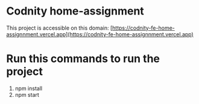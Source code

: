# Codnity home-assignment
This project is accessible on this domain: [https://codnity-fe-home-assignnment.vercel.app](https://codnity-fe-home-assignnment.vercel.app)


# Run this commands to run the project
1. npm install
2. npm start
